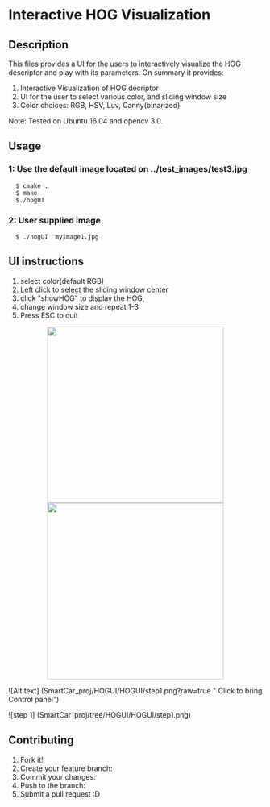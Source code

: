 # Interactive HOG Visualization
## Description
This files provides a UI for the users to interactively visualize the HOG descriptor and play with its parameters.
On summary it provides:

1. Interactive Visualization of HOG decriptor
2. UI for the user to select various color, and sliding window size
3. Color choices: RGB, HSV, Luv, Canny(binarized)

Note: Tested on Ubuntu 16.04 and opencv 3.0. 

## Usage
### 1: Use the default image located on ../test_images/test3.jpg
```
  $ cmake .
  $ make
  $./hogUI
```
 
 ### 2: User supplied image
 
```
  $ ./hogUI  myimage1.jpg
```
  
## UI instructions  

1. select color(default RGB)
2. Left click to select the sliding window center 
3. click "showHOG" to display the HOG, 
4. change window size and repeat 1-3
5. Press ESC to quit

<p align="center">
  <img src="SmartCar_proj/tree/HOGUI/HOGUI/step1.png" width="350"/>
  <img src="https://github.com/AvishekParajuli/SmartCar_proj/HOGUI/HOGUI/step1.png" width="350"/>
</p>

![Alt text] (SmartCar_proj/HOGUI/HOGUI/step1.png?raw=true " Click  to bring Control panel")

![step 1] (SmartCar_proj/tree/HOGUI/HOGUI/step1.png)

## Contributing

1. Fork it!
2. Create your feature branch:
3. Commit your changes: 
4. Push to the branch: 
5. Submit a pull request :D
   
